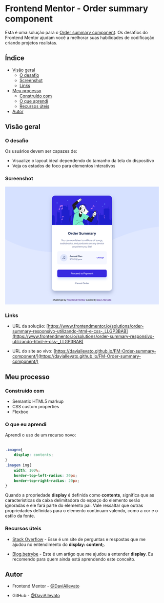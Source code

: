 # Frontend Mentor - Order summary component

Esta é uma solução para o [Order summary component](https://www.frontendmentor.io/challenges/order-summary-component-QlPmajDUj). Os desafios do Frontend Mentor ajudam você a melhorar suas habilidades de codificação criando projetos realistas.

## Índice

- [Visão geral](#visão-geral)
  - [O desafio](#O-desafio)
  - [Screenshot](#Screenshot)
  - [Links](#links)
- [Meu processo](#Meu-processo)
  - [Construído com](#Construído-com)
  - [O que aprendi](#O-que-aprendi)
  - [Recursos úteis](#Recursos-úteis)
- [Autor](#autor)


## Visão geral

### O desafio

Os usuários devem ser capazes de:

- Visualize o layout ideal dependendo do tamanho da tela do dispositivo
- Veja os estados de foco para elementos interativos

### Screenshot

![](screenshot/screenshot_desktop.png)


### Links

- URL da solução: [https://www.frontendmentor.io/solutions/order-summary-responsivo-utilizando-html-e-css-_LLGP3BAB](https://www.frontendmentor.io/solutions/order-summary-responsivo-utilizando-html-e-css-_LLGP3BAB)

- URL do site ao vivo: [https://daviallevato.github.io/FM-Order-summary-component/](https://daviallevato.github.io/FM-Order-summary-component/)

## Meu processo

### Construído com

- Semantic HTML5 markup
- CSS custom properties
- Flexbox

### O que eu aprendi

Aprendi o uso de um recurso novo:

```css

.imagem{
    display: contents;
}
.imagem img{
    width: 100%;
    border-top-left-radius: 20px;
    border-top-right-radius: 20px;
}

```

Quando a propriedade **display** é definida como **contents**, significa que as características da caixa delimitadora do espaço do elemento serão ignoradas e ele fará parte do elemento pai. Vale ressaltar que outras propriedades definidas para o elemento continuam valendo, como a cor e o estilo da fonte.


### Recursos úteis

- [Stack Overflow](https://pt.stackoverflow.com/questions/352318/para-que-serve-e-como-usar-o-display-contents-do-css) - Esse é um site de perguntas e respostas que me ajudou no entendimento do **display: content;**.

- [Blog.betrybe](https://blog.betrybe.com/css/css-display/) - Este é um artigo que me ajudou a entender **display**. Eu recomendo para quem ainda está aprendendo este conceito.

## Autor

- Frontend Mentor - [@DaviAllevato](https://www.frontendmentor.io/profile/DaviAllevato)

- GitHub - [@DaviAllevato](https://github.com/DaviAllevato)



